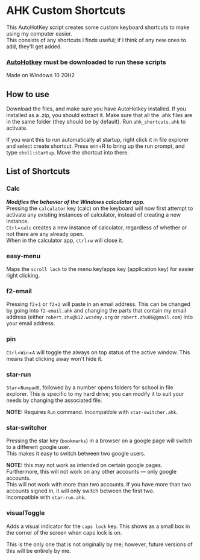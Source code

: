 # AHK Custom Shortcuts
This AutoHotKey script creates some custom keyboard shortcuts to make using my computer easier.  
This consists of any shortcuts I finds useful; if I think of any new ones to add, they'll get added.

### [AutoHotkey](https://www.autohotkey.com/) must be downloaded to run these scripts

Made on Windows 10 20H2

## How to use
Download the files, and make sure you have AutoHotkey installed. If you installed as a .zip, you should extract it. Make sure that all the .ahk files are in the same folder (they should be by default). Run `ahk_shortcuts.ahk` to activate.

If you want this to run automatically at startup, right click it in file explorer and select create shortcut. Press win+R to bring up the run prompt, and type `shell:startup`. Move the shortcut into there.

## List of Shortcuts
### Calc
***Modifies the behavior of the Windows calculator app.***  
Pressing the `calculator` key (calc) on the keyboard will now first attempt to activate any existing instances of calculator, instead of creating a new instance.  
`Ctrl`+`calc` creates a new instance of calculator, regardless of whether or not there are any already open.  
When in the calculator app, `ctrl`+`w` will close it.  

### easy-menu
Maps the `scroll lock` to the menu key/apps key (application key) for easier right clicking.

### f2-email
Pressing `f2`+`1` or `f2`+`2` will paste in an email address. This can be changed by going into `f2-email.ahk` and changing the parts that contain my email address (either `robert.zhu@k12.wcsdny.org` or `robert.zhu06@gmail.com`) into your email address.

### pin
`Ctrl`+`Win`+`A` will toggle the always on top status of the active window. This means that clicking away won't hide it.

### star-run
`Star`+`Numpad0`, followed by a number opens folders for school in file explorer. This is specific to my hard drive; you can modify it to suit your needs by changing the associated file.

**NOTE:** Requires `Run` command. Incompatible with `star-switcher.ahk`.

### star-switcher
Pressing the star key (`bookmarks`) in a browser on a google page will switch to a different google user.  
This makes it easy to switch between two google users.

**NOTE:** this may not work as intended on certain google pages. Furthermore, this will not work on any other accounts — only google accounts.  
This will not work with more than two accounts. If you have more than two accounts signed in, it will only switch between the first two.  
Incompatible with `star-run.ahk`.

### visualToggle
Adds a visual indicator for the `caps lock` key. This shows as a small box in the corner of the screen when caps lock is on.

This is the only one that is not originally by me; however, future versions of this will be entirely by me.
